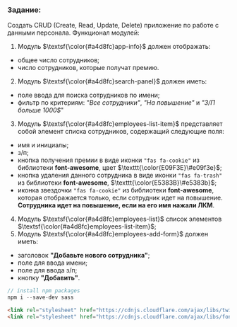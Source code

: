 ### Задание:

Создать CRUD (Create, Read, Update, Delete) приложение по работе с данными персонала. Функционал модулей:

1) Модуль $\textsf{\color{#a4d8fc}app-info}$ должен отображать: 
- общее число сотрудников;
- число сотрудников, которые получат премию.

2) Модуль $\textsf{\color{#a4d8fc}search-panel}$ должен иметь:
- поле ввода для поиска сотрудников по имени;
- фильтр по критериям: *"Все сотрудники"*, *"На повышение"* и *"З/П больше 1000$*"

3) Модуль $\textsf{\color{#a4d8fc}employees-list-item}$ представляет собой элемент списка сотрудников, содержащий следующие поля:
- имя и инициалы;
- з/п;
- кнопка получения премии в виде иконки `"fas fa-cookie"` из библиотеки **font-awesome**, цвет $`\texttt{\color{E09F3E}\#e09f3e}`$;
- кнопка удаления данного сотрудника в виде иконки `"fas fa-trash"` из библиотеки **font-awesome**, $`\texttt{\color{E5383B}\#e5383b}`$;
- иконка звездочки `"fas fa-cookie"` из библиотеки **font-awesome**, которая отображается только, если сотрудник идет на повышение. **Сотрудника идет на повышение, если на его имя нажали ЛКМ**.
4) Модуль $\textsf{\color{#a4d8fc}employees-list}$ список элементов $\textsf{\color{#a4d8fc}employees-list-item}$;
5) Модуль $\textsf{\color{#a4d8fc}employees-add-form}$ должен иметь:
- заголовок **"Добавьте нового сотрудника"**;
- поле для ввода имени;
- поле для ввода з/п;
- кнопку **"Добавить"**.

```javascript
// install npm packages
npm i --save-dev sass
```
```html
<link rel="stylesheet" href="https://cdnjs.cloudflare.com/ajax/libs/twitter-bootstrap/5.3.2/css/bootstrap.min.css" />
<link rel="stylesheet" href="https://cdnjs.cloudflare.com/ajax/libs/font-awesome/6.4.2/css/all.min.css" />
```